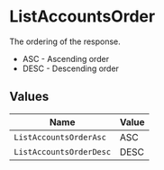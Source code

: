 # ListAccountsOrder

The ordering of the response.
* ASC - Ascending order
* DESC - Descending order


## Values

| Name                    | Value                   |
| ----------------------- | ----------------------- |
| `ListAccountsOrderAsc`  | ASC                     |
| `ListAccountsOrderDesc` | DESC                    |
